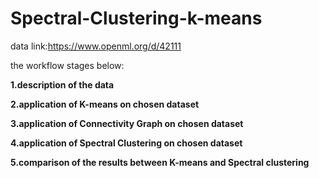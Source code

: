 # Spectral-Clustering-k-means

data link:https://www.openml.org/d/42111 

the workflow stages below:

**1.description of the data**

**2.application of K-means on chosen dataset**

**3.application of Connectivity Graph on chosen dataset**

**4.application of Spectral Clustering on chosen dataset**

**5.comparison of the results between K-means and Spectral clustering**
